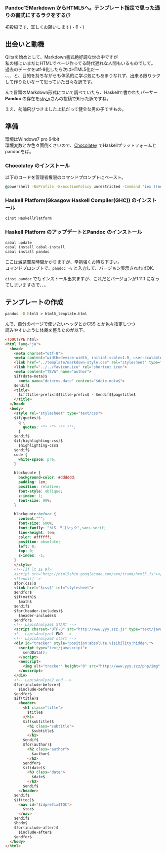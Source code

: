 ### PandocでMarkdown からHTML5へ。テンプレート指定で思った通りの書式にするラクをする(?

初投稿です、宜しくお願いします(・θ・)

## 出会いと動機

Qiitaを始めとして、Markdown書式絶好調な世の中ですが  
私の様にいまだにHTMLでページ作ってる時代遅れな人間もいるものでして。  
過去のデータをutf-8化したら次はHTML5化だー  
、、、と、目的を持ちながらも体系的に学ぶ気にもあまりなれず、出来る限りラクして作りたいなーて思っていた日々な訳です。

んで冒頭のMarkdown形式について調べていたら、Haskellで書かれたパーサー **Pandoc** の存在を[sky_y](http://qiita.com/sky_y/items/80bcd0f353ef5b8980ee)さんの投稿で知った訳ですね。  

ええ、勿論飛びつきましたよ私だって健全な男の子ですもの。

## 準備
環境はWindows7 pro 64bit  
環境変数とか色々面倒くさいので、[Chocolatey](https://chocolatey.org/) でHaskellプラットフォームとpandocをば。

### Chocolatey のインストール
以下のコードを管理者権限のコマンドプロンプトにペースト。
```bat
@powershell -NoProfile -ExecutionPolicy unrestricted -Command "iex ((new-object net.webclient).DownloadString('https://chocolatey.org/install.ps1'))" && SET PATH=%PATH%;%ALLUSERSPROFILE%\chocolatey\bin
```

### Haskell Platform(Gkasgow Haskell Compiler(GHC)) のインストール
```bat
cinst HaskellPlatform
```

### Haskell Platform のアップデートとPandoc のインストール
```Haskell
cabal update
cabal install cabal-install
cabal install pandoc
```

ここは滅茶苦茶時間かかりますが、辛抱強くお待ち下さい。  
コマンドプロンプトで、`pandoc -v` と入力して、バージョン表示されればOK.

`cinst pandoc` でもインストール出来ますが、これだとバージョンが1.11.1 になってしまいますので、、。

## テンプレートの作成

```bat
pandoc -D html5 > html5_template.html
```

んで、自分のページで使いたいヘッダとかCSS とか色々指定しつつ  
読みやすいように体裁を整えたのが以下。

```html
<!DOCTYPE html>
<html lang="ja">
  <head>
    <meta charset="utf-8">
    <meta content="width=device-width, initial-scale=1.0, user-scalable=yes" name="viewport">
    <link href="../template/markdown-style.css" rel="stylesheet" type="text/css">
    <link href="../../favicon.ico" rel="shortcut icon">
    <meta content="TEVA" name="author">
    $if(date-meta)$
      <meta name="dcterms.date" content="$date-meta$">
    $endif$
    <title>
      $if(title-prefix)$$title-prefix$ - $endif$$pagetitle$
    </title>
  </head>
  <body>
    <style rel="stylesheet" type="text/css">
    $if(quotes)$
      q {
        quotes: "“" "”" "‘" "’";
      }
    $endif$
    $if(highlighting-css)$
      $highlighting-css$
    $endif$
    code {
      white-space: pre;
    }

    blockquote {
      background-color: #dddddd;
      padding: 1em;
      position: relative;
      font-style: oblique;
      z-index: 1;
      font-size: 90%;
    }

    blockquote:before {
      content:"“";
      font-size: 600%;
      font-family: "ＭＳ Ｐゴシック",sans-serif;
      line-height: 1em;
      color: #ffffff;
      position: absolute;
      left: 0;
      top: 0;
      z-index: -1;
    }
    </style>
    <!--[if lt IE 9]>
    <script src="http://html5shim.googlecode.com/svn/trunk/html5.js"></script>
    <![endif]-->
    $for(css)$
    <link href="$css$" rel="stylesheet">
    $endfor$
    $if(math)$ 
      $math$
    $endif$
    $for(header-includes)$
      $header-includes$ 
    $endfor$ 
    <!-- LapisAnalyze1 START -->
    <script charset="UTF-8" src="http://www.yyy.zzz.js" type="text/javascript"></script>
    <!-- LapisAnalyze1 END -->
    <!-- LapisAnalyze2 start -->
    <div id="tracker" style="position:absolute;visibility:hidden;">
      <script type="text/javascript">
        sendData();
      </script>
      <noscript>
        <img alt="tracker" height="0" src="http://www.yyy.zzz/php/img" width="0" height="0">
      </noscript>
    </div>
    <!-- LapisAnalyze2 end -->
    $for(include-before)$ 
      $include-before$
    $endfor$
    $if(title)$
      <header>
        <h1 class="title">
          $title$
        </h1>
        $if(subtitle)$
          <h1 class="subtitle">
            $subtitle$
          </h1>
        $endif$
        $for(author)$
          <h2 class="author">
            $author$
          </h2>
        $endfor$
        $if(date)$
          <h3 class="date">
            $date$
          </h3>
        $endif$
      </header>
    $endif$
    $if(toc)$
      <nav id="$idprefix$TOC">
        $toc$
      </nav>
    $endif$
    $body$
    $for(include-after)$
      $include-after$
    $endfor$
  </body>
</html>
```
